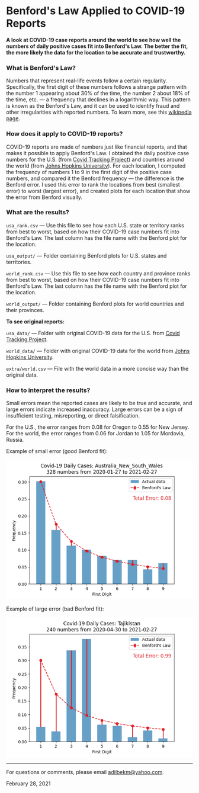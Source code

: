 # Benford's Law Applied to COVID-19 Reports

**A look at COVID-19 case reports around the world to see how well the numbers of daily positive cases fit into Benford's Law. The better the fit, the more likely the data for the location to be accurate and trustworthy.**

### What is Benford's Law?

Numbers that represent real-life events follow a certain regularity. Specifically, the first digit of these numbers follows a strange pattern with the number 1 appearing about 30% of the time, the number 2 about 18% of the time, etc. — a frequency that declines in a logarithmic way. This pattern is known as the Benford's Law, and it can be used to identify fraud and other irregularities with reported numbers. To learn more, see this [wikipedia page](https://en.wikipedia.org/wiki/benford's_law).

### How does it apply to COVID-19 reports?

COVID-19 reports are made of numbers just like financial reports, and that makes it possible to apply Benford's Law. I obtained the daily positive case numbers for the U.S. (from [Covid Tracking Project](https://covidtracking.com/)) and countries around the world (from [Johns Hopkins University](https://github.com/CSSEGISandData/COVID-19)). For each location, I computed the frequency of numbers 1 to 9 in the first digit of the positive case numbers, and compared it the Benford frequency — the difference is the Benford error. I used this error to rank the locations from best (smallest error) to worst (largest error), and created plots for each location that show the error from Benford visually.

### What are the results?

`usa_rank.csv` — Use this file to see how each U.S. state or territory ranks from best to worst, based on how their COVID-19 case numbers fit into Benford's Law. The last column has the file name with the Benford plot for the location.

`usa_output/` — Folder containing Benford plots for U.S. states and territories.

`world_rank.csv` — Use this file to see how each country and province ranks from best to worst, based on how their COVID-19 case numbers fit into Benford's Law. The last column has the file name with the Benford plot for the location.

`world_output/` — Folder containing Benford plots for world countries and their provinces.

**To see original reports:**

`usa_data/` — Folder with original COVID-19 data for the U.S. from [Covid Tracking Project](https://covidtracking.com/).

`world_data/` — Folder with original COVID-19 data for the world from [Johns Hopkins University](https://github.com/CSSEGISandData/COVID-19).

`extra/world.csv` — File with the world data in a more concise way than the original data. 

### How to interpret the results?

Small errors mean the reported cases are likely to be true and accurate, and large errors indicate increased inaccuracy. Large errors can be a sign of insufficient testing, misreporting, or direct falsification.

For the U.S., the error ranges from 0.08 for Oregon to 0.55 for New Jersey. For the world, the error ranges from 0.06 for Jordan to 1.05 for Mordovia, Russia.

Example of small error (good Benford fit):

![Australia New South Wales][plt1]

Example of large error (bad Benford fit):

![Tajikistan][plt2]


---


For questions or comments, please email <adilbekm@yahoo.com>.

February 28, 2021

[plt1]: world_output/australia_new_south_wales.png
[plt2]: world_output/tajikistan.png

